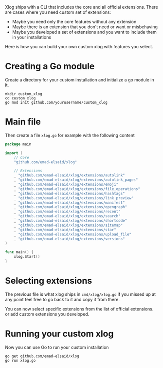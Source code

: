 Xlog ships with a CLI that includes the core and all official extensions. There are cases where you need custom set of extensions:

* Maybe you need only the core features without any extension
* Maybe there is an extension that you don't need or want or misbehaving
* Maybe you developed a set of extensions and you want to include them in your installations

Here is how you can build your own custom xlog with features you select.

# Creating a Go module

Create a directory for your custom installation and initialize a go module in it.

```shell
mkdir custom_xlog
cd custom_xlog
go mod init github.com/yourusername/custom_xlog
```

# Main file

Then create a file `xlog.go` for example with the following content

```go
package main

import (
	// Core
	"github.com/emad-elsaid/xlog"

	// Extensions
	_ "github.com/emad-elsaid/xlog/extensions/autolink"
	_ "github.com/emad-elsaid/xlog/extensions/autolink_pages"
	_ "github.com/emad-elsaid/xlog/extensions/emoji"
	_ "github.com/emad-elsaid/xlog/extensions/file_operations"
	_ "github.com/emad-elsaid/xlog/extensions/hashtags"
	_ "github.com/emad-elsaid/xlog/extensions/link_preview"
	_ "github.com/emad-elsaid/xlog/extensions/manifest"
	_ "github.com/emad-elsaid/xlog/extensions/opengraph"
	_ "github.com/emad-elsaid/xlog/extensions/recent"
	_ "github.com/emad-elsaid/xlog/extensions/search"
	_ "github.com/emad-elsaid/xlog/extensions/shortcode"
	_ "github.com/emad-elsaid/xlog/extensions/sitemap"
	_ "github.com/emad-elsaid/xlog/extensions/star"
	_ "github.com/emad-elsaid/xlog/extensions/upload_file"
	_ "github.com/emad-elsaid/xlog/extensions/versions"
)

func main() {
	xlog.Start()
}
```

# Selecting extensions

The previous file is what xlog ships in `cmd/xlog/xlog.go` if you missed up at any point feel free to go back to it and copy it from there. 

You can now select specific extensions from the list of official extensions. or add custom extensions you developed.

# Running your custom xlog

Now you can use Go to run your custom installation 

```shell
go get github.com/emad-elsaid/xlog
go run xlog.go
```

